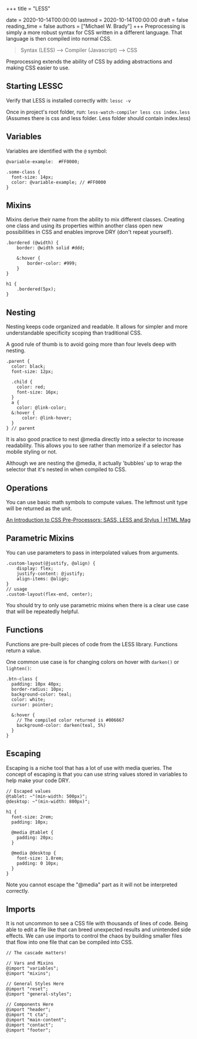 +++
title = "LESS"

date = 2020-10-14T00:00:00
lastmod = 2020-10-14T00:00:00
draft = false
reading_time = false
authors = ["Michael W. Brady"]
+++
Preprocessing is simply a more robust syntax for CSS written in a different language. That language is then compiled into normal CSS. 

> Syntax (LESS) —> Compiler (Javascript) —> CSS

Preprocessing extends the ability of CSS by adding abstractions and making CSS easier to use. 

## Starting LESSC

Verify that LESS is installed correctly with: `lessc -v` 

Once in project's root folder, run: `less-watch-compiler less css index.less` (Assumes there is css and less folder. Less folder should contain index.less)

## Variables

Variables are identified with the `@` symbol:

```less
@variable-example:  #FF0000;

.some-class {
  font-size: 14px;
  color: @variable-example; // #FF0000
}
```

## Mixins

Mixins derive their name from the ability to mix different classes. Creating one class and using its properties within another class open new possibilities in CSS and enables improve DRY (don't repeat yourself). 

```less
.bordered (@width) {
    border: @width solid #ddd;

    &:hover {
        border-color: #999;
    }
}

h1 {
    .bordered(5px);
}
```

## Nesting

Nesting keeps code organized and readable. It allows for simpler and more understandable specificity scoping than traditional CSS. 

A good rule of thumb is to avoid going more than four levels deep with nesting. 

```less
.parent {
  color: black;
  font-size: 12px;

  .child {
    color: red;
    font-size: 16px;
  } 
  a {
    color: @link-color;
  &:hover {
      color: @link-hover;
  } 
} // parent
```

It is also good practice to nest @media directly into a selector to increase readability. This allows you to see rather than memorize if a selector has mobile styling or not. 

Although we are nesting the @media, it actually 'bubbles' up to wrap the selector that it's nested in when compiled to CSS. 

## Operations

You can use basic math symbols to compute values. The leftmost unit type will be returned as the unit. 

[An Introduction to CSS Pre-Processors: SASS, LESS and Stylus | HTML Mag](https://htmlmag.com/article/an-introduction-to-css-preprocessors-sass-less-stylus)

## Parametric Mixins

You can use parameters to pass in interpolated values from arguments. 

```less
.custom-layout(@justify, @align) {
	display: flex;
	justify-content: @justify;
	align-items: @align;
}
// usage
.custom-layout(flex-end, center);
```

You should try to only use parametric mixins when there is a clear use case that will be repeatedly helpful. 

## Functions

Functions are pre-built pieces of code from the LESS library. Functions return a value.

One common use case is for changing colors on hover with `darken()` or `lighten()`: 

```less
.btn-class {
  padding: 10px 40px;
  border-radius: 10px;
  background-color: teal;
  color: white;
  cursor: pointer;

  &:hover {
	// The compiled color returned is #006667 
    background-color: darken(teal, 5%)
  }
}
```

## Escaping

Escaping is a niche tool that has a lot of use with media queries. The concept of escaping is that you can use string values stored in variables to help make your code DRY. 

```less
// Escaped values
@tablet: ~"(min-width: 500px)";
@desktop: ~"(min-width: 800px)";

h1 {
  font-size: 2rem;
  padding: 10px;

  @media @tablet {
    padding: 20px;
  }

  @media @desktop {
    font-size: 1.8rem;
    padding: 0 10px;
  }
}
```

Note you cannot escape the "@media" part as it will not be interpreted correctly. 

## Imports

It is not uncommon to see a CSS file with thousands of lines of code. Being able to edit a file like that can breed unexpected results and unintended side effects. We can use imports to control the chaos by building smaller files that flow into one file that can be compiled into CSS.

```less
// The cascade matters!

// Vars and Mixins
@import "variables";
@import "mixins";

// General Styles Here
@import "reset";
@import "general-styles";

// Components Here
@import "header";
@import "t cta";
@import "main-content";
@import "contact";
@import "footer";
```